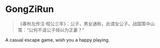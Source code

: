 # GongZiRun

> 《春秋左传注·桓公三年》：公子，男女通称，此谓女公子。战国策中山策：“公何不请公子倾以为正妻？”

A casual escape game, wish you a happy playing.
